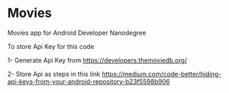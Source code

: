 # Movies

Movies app for Android Developer Nanodegree

To store Api Key for this code 

1- Generate Api Key from https://developers.themoviedb.org/

2- Store Api as steps in this link https://medium.com/code-better/hiding-api-keys-from-your-android-repository-b23f5598b906